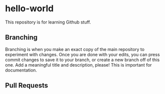 # hello-world
This repository is for learning Github stuff.

## Branching
Branching is when you make an exact copy of the main repository to experiment with changes.
Once you are done with your edits, you can press commit changes to save it to your branch, or create a new branch off of this one.
Add a meaningful title and description, please! This is important for documentation.

## Pull Requests
